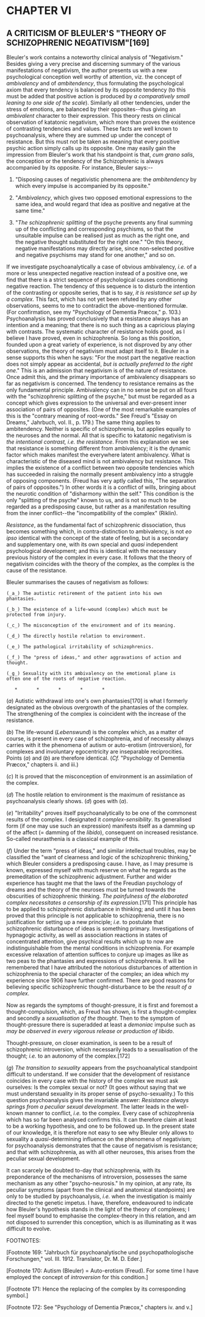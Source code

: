 # CHAPTER VI

## A CRITICISM OF BLEULER'S "THEORY OF SCHIZOPHRENIC NEGATIVISM"[169]


Bleuler's work contains a noteworthy clinical analysis of "Negativism."
Besides giving a very precise and discerning summary of the various
manifestations of negativism, the author presents us with a new
psychological conception well worthy of attention, viz. the concept of
_ambivalency_ and of _ambitendency_, thus formulating the psychological
axiom that every tendency is balanced by its opposite tendency (to this
must be added that positive action is produced by _a comparatively small
leaning to one side of the scale_). Similarly all other tendencies,
under the stress of emotions, are balanced by their opposites--thus
giving an _ambivalent_ character to their expression. This theory rests
on clinical observation of katatonic negativism, which more than proves
the existence of contrasting tendencies and values. These facts are well
known to psychoanalysis, where they are summed up under the concept of
resistance. But this must not be taken as meaning that every positive
psychic action simply calls up its opposite. One may easily gain the
impression from Bleuler's work that his standpoint is that, _cum grano
salis_, the conception or the tendency of the Schizophrenic is always
accompanied by its opposite. For instance, Bleuler says:--

1. "Disposing causes of negativistic phenomena are: the _ambitendency_
by which every impulse is accompanied by its opposite."

2. "_Ambivalency_, which gives two opposed emotional expressions to the
same idea, and would regard that idea as positive and negative at the
same time."

3. "_The schizophrenic splitting_ of the psyche prevents any final
summing up of the conflicting and corresponding psychisms, so that the
unsuitable impulse can be realised just as much as the right one, and
the negative thought substituted for the right one." "On this theory,
negative manifestations may directly arise, since non-selected positive
and negative psychisms may stand for one another," and so on.

If we investigate psychoanalytically a case of obvious ambivalency,
_i.e._ of a more or less unexpected negative reaction instead of a
positive one, we find that there is a strict sequence of psychological
causes conditioning negative reaction. The tendency of this sequence is
to disturb the intention of the contrasting or opposite series, that is
to say, _it is resistance set up by a complex_. This fact, which has not
yet been refuted by any other observations, seems to me to contradict
the above-mentioned formulæ. (For confirmation, see my "Psychology
of Dementia Præcox," p. 103.) Psychoanalysis has proved conclusively
that a resistance always has an intention and a meaning; that there is
no such thing as a capricious playing with contrasts. The systematic
character of resistance holds good, as I believe I have proved, even in
schizophrenia. So long as this position, founded upon a great variety
of experience, is not disproved by any other observations, the theory
of negativism must adapt itself to it. Bleuler in a sense supports this
when he says: "For the most part the negative reaction does not simply
appear as accidental, _but is actually preferred to the right one_."
This is an admission that negativism is of the nature of resistance.
Once admit this, and the primary importance of ambivalency disappears
so far as negativism is concerned. The tendency to resistance remains
as the only fundamental principle. Ambivalency can in no sense be put
on all fours with the "schizophrenic splitting of the psyche," but must
be regarded as a concept which gives expression to the universal and
ever-present inner association of pairs of opposites. (One of the most
remarkable examples of this is the "contrary meaning of root-words."
See Freud's "Essay on Dreams," Jahrbuch, vol. II., p. 179.) The same
thing applies to ambitendency. Neither is specific of schizophrenia, but
applies equally to the neuroses and the normal. All that is specific to
katatonic negativism is _the intentional contrast, i.e. the resistance_.
From this explanation we see that resistance is something different
from ambivalency; it is the dynamic factor which makes manifest the
everywhere latent ambivalency. What is characteristic of the diseased
mind is not ambivalency but resistance. This implies the existence
of a conflict between two opposite tendencies which has succeeded in
raising the normally present ambivalency into a struggle of opposing
components. (Freud has very aptly called this, "The separation of pairs
of opposites.") In other words it is a conflict of wills, bringing about
the neurotic condition of "disharmony within the self." This condition
is the only "splitting of the psyche" known to us, and is not so much
to be regarded as a predisposing cause, but rather as a manifestation
resulting from the inner conflict--the "incompatibility of the complex"
(Riklin).

_Resistance_, as the fundamental fact of schizophrenic dissociation,
thus becomes something which, in contra-distinction to ambivalency, is
not _eo ipso_ identical with the concept of the state of feeling, but
is a secondary and supplementary one, with its own special and _quasi_
independent psychological development; and this is identical with the
necessary previous history of the complex in every case. It follows that
the theory of negativism coincides with the theory of the complex, as
the complex is the cause of the resistance.

Bleuler summarises the causes of negativism as follows:

    (_a_) The autistic retirement of the patient into his own
    phantasies.

    (_b_) The existence of a life-wound (complex) which must be
    protected from injury.

    (_c_) The misconception of the environment and of its meaning.

    (_d_) The directly hostile relation to environment.

    (_e_) The pathological irritability of schizophrenics.

    (_f_) The "press of ideas," and other aggravations of action and
    thought.

    (_g_) Sexuality with its ambivalency on the emotional plane is
    often one of the roots of negative reaction.

       *       *       *       *       *

(_a_) Autistic withdrawal into one's own phantasies[170] is what I
formerly designated as the obvious overgrowth of the phantasies of
the complex. The strengthening of the complex is coincident with the
increase of the resistance.

(_b_) The life-wound (_Lebenswund_) is the complex which, as a matter
of course, is present in every case of schizophrenia, and of necessity
always carries with it the phenomena of autism or auto-erotism
(introversion), for complexes and involuntary egocentricity are
inseparable reciprocities. Points (_a_) and (_b_) are therefore
identical. (_Cf._ "Psychology of Dementia Præcox," chapters ii. and iii.)

(_c_) It is proved that the misconception of environment is an
assimilation of the complex.

(_d_) The hostile relation to environment is the maximum of resistance
as psychoanalysis clearly shows. (_d_) goes with (_a_).

(_e_) "Irritability" proves itself psychoanalytically to be one of the
commonest results of the complex. I designated it _complex-sensibility_.
Its generalised form (if one may use such an expression) manifests
itself as a damming up of the affect (= damming of the _libido_),
consequent on increased resistance. So-called neurasthenia is a
classical example of this.

(_f_) Under the term "press of ideas," and similar intellectual
troubles, may be classified the "want of clearness and logic of the
schizophrenic thinking," which Bleuler considers a predisposing
cause. I have, as I may presume is known, expressed myself with much
reserve on what he regards as the premeditation of the schizophrenic
adjustment. Further and wider experience has taught me that the laws
of the Freudian psychology of dreams and the theory of the neuroses
must be turned towards the obscurities of schizophrenic thinking. _The
painfulness of the elaborated complex necessitates a censorship of its
expression._[171] This principle has to be applied to schizophrenic
disturbance in thinking; and until it has been proved that this
principle is not applicable to schizophrenia, there is no justification
for setting up a new principle; _i.e._ to postulate that schizophrenic
disturbance of ideas is something primary. Investigations of hypnagogic
activity, as well as association reactions in states of concentrated
attention, give psychical results which up to now are indistinguishable
from the mental conditions in schizophrenia. For example excessive
relaxation of attention suffices to conjure up images as like as two
peas to the phantasies and expressions of schizophrenia. It will
be remembered that I have attributed the notorious disturbances of
attention in schizophrenia to the special character of the complex; an
idea which my experience since 1906 have further confirmed. There are
good reasons for believing specific schizophrenic thought-disturbance to
be the _result of a complex_.

Now as regards the symptoms of thought-pressure, it is first and
foremost a thought-compulsion, which, as Freud has shown, is first a
thought-complex and secondly a _sexualisation of the thought_. Then
to the symptom of thought-pressure there is superadded at least a
_demoniac_ impulse such as _may be observed in every vigorous release or
production of libido_.

Thought-pressure, on closer examination, is seen to be a result of
schizophrenic introversion, which necessarily leads to a sexualisation
of the thought; _i.e._ to an autonomy of the complex.[172]

(_g_) _The transition to sexuality_ appears from the psychoanalytical
standpoint difficult to understand. If we consider that the development
of resistance coincides in every case with the history of the
complex we must ask ourselves: Is the complex sexual or not? (It
goes without saying that we must understand sexuality in its proper
sense of psycho-sexuality.) To this question psychoanalysis gives the
invariable answer: _Resistance always springs from a peculiar sexual
development_. The latter leads in the well-known manner to conflict,
_i.e._ to the complex. Every case of schizophrenia which has so far
been analysed confirms this. It can therefore claim at least to be a
working hypothesis, and one to be followed up. In the present state
of our knowledge, it is therefore not easy to see why Bleuler only
allows to sexuality a _quasi_-determining influence on the phenomena of
negativism; for psychoanalysis demonstrates that the cause of negativism
is resistance; and that with schizophrenia, as with all other neuroses,
this arises from the peculiar sexual development.

It can scarcely be doubted to-day that schizophrenia, with its
preponderance of the mechanisms of introversion, possesses the same
mechanism as any other "psycho-neurosis." In my opinion, at any
rate, its peculiar symptoms (apart from the clinical and anatomical
standpoints) are only to be studied by psychoanalysis, _i.e._ when
the investigation is mainly directed to the genetic impetus. I have,
therefore, endeavoured to indicate how Bleuler's hypothesis stands in
the light of the theory of complexes; I feel myself bound to emphasise
the complex-theory in this relation, and am not disposed to surrender
this conception, which is as illuminating as it was difficult to evolve.


FOOTNOTES:

[Footnote 169: "Jahrbuch für psychoanalytische und psychopathologische
Forschungen," vol. III. 1912. Translator, Dr. M. D. Eder.]

[Footnote 170: Autism (Bleuler) = Auto-erotism (Freud). For some time I
have employed the concept of _introversion_ for this condition.]

[Footnote 171: Hence the replacing of the complex by its corresponding
symbol.]

[Footnote 172: See "Psychology of Dementia Præcox," chapters iv. and v.]




